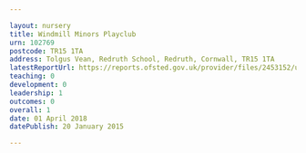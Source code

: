 ```yaml
---

layout: nursery
title: Windmill Minors Playclub
urn: 102769
postcode: TR15 1TA
address: Tolgus Vean, Redruth School, Redruth, Cornwall, TR15 1TA
latestReportUrl: https://reports.ofsted.gov.uk/provider/files/2453152/urn/102769.pdf
teaching: 0
development: 0
leadership: 1
outcomes: 0
overall: 1
date: 01 April 2018 
datePublish: 20 January 2015

---
```

